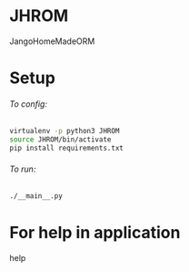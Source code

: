 # JHROM
JangoHomeMadeORM
# Setup
  ###### To config:
  ```bash
  virtualenv -p python3 JHROM
  source JHROM/bin/activate
  pip install requirements.txt
  ```
  ###### To run:
  ```bash
  ./__main__.py
  ```
# For help in application
help
